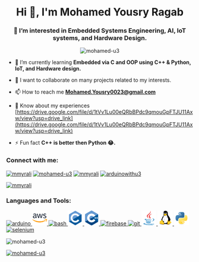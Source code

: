 <h1 align="center">Hi 👋, I'm Mohamed Yousry Ragab</h1>
<h3 align="center">👀 I’m interested in Embedded Systems Engineering, AI, IoT systems, and Hardware Design.</h3>

<p align="center"> <img src="https://komarev.com/ghpvc/?username=mohamed-u3&label=Profile%20views&color=0e75b6&style=flat" alt="mohamed-u3" /> </p>

- 🌱 I’m currently learning **Embedded via C and OOP using C++ & Python, IoT, and Hardware design.**

- 💞️ I want to collaborate on many projects related to my interests.

- 📫 How to reach me **Mohamed.Yousry0023@gmail.com**

- 📄 Know about my experiences [https://drive.google.com/file/d/1tVv1Lu00eQRbBPdc9qmouGpFTJU11Axw/view?usp=drive_link](https://drive.google.com/file/d/1tVv1Lu00eQRbBPdc9qmouGpFTJU11Axw/view?usp=drive_link)

- ⚡ Fun fact **C++ is better then Python 😂.**

<h3 align="left">Connect with me:</h3>
<p align="left">
<a href="https://twitter.com/mmyrali" target="blank"><img align="center" src="https://raw.githubusercontent.com/rahuldkjain/github-profile-readme-generator/master/src/images/icons/Social/twitter.svg" alt="mmyrali" height="30" width="40" /></a>
<a href="https://linkedin.com/in/mohamed-u3" target="blank"><img align="center" src="https://raw.githubusercontent.com/rahuldkjain/github-profile-readme-generator/master/src/images/icons/Social/linked-in-alt.svg" alt="mohamed-u3" height="30" width="40" /></a>
<a href="https://fb.com/mmyrali" target="blank"><img align="center" src="https://raw.githubusercontent.com/rahuldkjain/github-profile-readme-generator/master/src/images/icons/Social/facebook.svg" alt="mmyrali" height="30" width="40" /></a>
<a href="https://www.youtube.com/@ArduinoWithU3" target="blank"><img align="center" src="https://raw.githubusercontent.com/rahuldkjain/github-profile-readme-generator/master/src/images/icons/Social/youtube.svg" alt="arduinowithu3" height="30" width="40" /></a>
<p align="left"> <a href="https://twitter.com/mmyrali" target="blank"><img src="https://img.shields.io/twitter/follow/mmyrali?logo=twitter&style=for-the-badge" alt="mmyrali" /></a> </p>
</p>

<h3 align="left">Languages and Tools:</h3>
<p align="left"> <a href="https://www.arduino.cc/" target="_blank" rel="noreferrer"> <img src="https://cdn.worldvectorlogo.com/logos/arduino-1.svg" alt="arduino" width="40" height="40"/> </a> <a href="https://aws.amazon.com" target="_blank" rel="noreferrer"> <img src="https://raw.githubusercontent.com/devicons/devicon/master/icons/amazonwebservices/amazonwebservices-original-wordmark.svg" alt="aws" width="40" height="40"/> </a> <a href="https://www.gnu.org/software/bash/" target="_blank" rel="noreferrer"> <img src="https://www.vectorlogo.zone/logos/gnu_bash/gnu_bash-icon.svg" alt="bash" width="40" height="40"/> </a> <a href="https://www.cprogramming.com/" target="_blank" rel="noreferrer"> <img src="https://raw.githubusercontent.com/devicons/devicon/master/icons/c/c-original.svg" alt="c" width="40" height="40"/> </a> <a href="https://www.w3schools.com/cpp/" target="_blank" rel="noreferrer"> <img src="https://raw.githubusercontent.com/devicons/devicon/master/icons/cplusplus/cplusplus-original.svg" alt="cplusplus" width="40" height="40"/> </a> <a href="https://firebase.google.com/" target="_blank" rel="noreferrer"> <img src="https://www.vectorlogo.zone/logos/firebase/firebase-icon.svg" alt="firebase" width="40" height="40"/> </a> <a href="https://git-scm.com/" target="_blank" rel="noreferrer"> <img src="https://www.vectorlogo.zone/logos/git-scm/git-scm-icon.svg" alt="git" width="40" height="40"/> </a> <a href="https://www.java.com" target="_blank" rel="noreferrer"> <img src="https://raw.githubusercontent.com/devicons/devicon/master/icons/java/java-original.svg" alt="java" width="40" height="40"/> </a> <a href="https://www.linux.org/" target="_blank" rel="noreferrer"> <img src="https://raw.githubusercontent.com/devicons/devicon/master/icons/linux/linux-original.svg" alt="linux" width="40" height="40"/> </a> <a href="https://www.python.org" target="_blank" rel="noreferrer"> <img src="https://raw.githubusercontent.com/devicons/devicon/master/icons/python/python-original.svg" alt="python" width="40" height="40"/> </a> <a href="https://www.selenium.dev" target="_blank" rel="noreferrer"> <img src="https://raw.githubusercontent.com/detain/svg-logos/780f25886640cef088af994181646db2f6b1a3f8/svg/selenium-logo.svg" alt="selenium" width="40" height="40"/> </a> </p>
<!---
<p>&nbsp;<img align="center" src="https://github-readme-stats.vercel.app/api?username=mohamed-u3&show_icons=true&locale=en" alt="mohamed-u3" /></p>

<p><img align="center" src="https://github-readme-streak-stats.herokuapp.com/?user=mohamed-u3&" alt="mohamed-u3" /></p>
-->
<p><img align="center" src="https://github-readme-stats.vercel.app/api/top-langs?username=mohamed-u3&show_icons=true&locale=en&layout=compact" alt="mohamed-u3" /></p>

<p align="left"> <a href="https://github.com/ryo-ma/github-profile-trophy"><img src="https://github-profile-trophy.vercel.app/?username=mohamed-u3" alt="mohamed-u3" /></a> </p>
